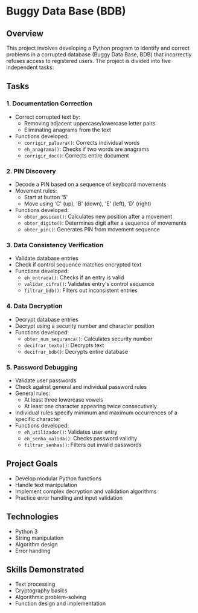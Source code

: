 # Buggy Data Base (BDB)

## Overview
This project involves developing a Python program to identify and correct problems in a corrupted database (Buggy Data Base, BDB) that incorrectly refuses access to registered users. The project is divided into five independent tasks:

## Tasks

### 1. Documentation Correction
- Correct corrupted text by:
  - Removing adjacent uppercase/lowercase letter pairs
  - Eliminating anagrams from the text
- Functions developed:
  - `corrigir_palavra()`: Corrects individual words
  - `eh_anagrama()`: Checks if two words are anagrams
  - `corrigir_doc()`: Corrects entire document

### 2. PIN Discovery
- Decode a PIN based on a sequence of keyboard movements
- Movement rules:
  - Start at button '5'
  - Move using 'C' (up), 'B' (down), 'E' (left), 'D' (right)
- Functions developed:
  - `obter_posicao()`: Calculates new position after a movement
  - `obter_digito()`: Determines digit after a sequence of movements
  - `obter_pin()`: Generates PIN from movement sequence

### 3. Data Consistency Verification
- Validate database entries
- Check if control sequence matches encrypted text
- Functions developed:
  - `eh_entrada()`: Checks if an entry is valid
  - `validar_cifra()`: Validates entry's control sequence
  - `filtrar_bdb()`: Filters out inconsistent entries

### 4. Data Decryption
- Decrypt database entries
- Decrypt using a security number and character position
- Functions developed:
  - `obter_num_seguranca()`: Calculates security number
  - `decifrar_texto()`: Decrypts text
  - `decifrar_bdb()`: Decrypts entire database

### 5. Password Debugging
- Validate user passwords
- Check against general and individual password rules
- General rules:
  - At least three lowercase vowels
  - At least one character appearing twice consecutively
- Individual rules specify minimum and maximum occurrences of a specific character
- Functions developed:
  - `eh_utilizador()`: Validates user entry
  - `eh_senha_valida()`: Checks password validity
  - `filtrar_senhas()`: Filters out invalid passwords

## Project Goals
- Develop modular Python functions
- Handle text manipulation
- Implement complex decryption and validation algorithms
- Practice error handling and input validation

## Technologies
- Python 3
- String manipulation
- Algorithm design
- Error handling

## Skills Demonstrated
- Text processing
- Cryptography basics
- Algorithmic problem-solving
- Function design and implementation
